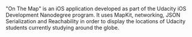 "On The Map" is an iOS application developed as part of the Udacity iOS Development Nanodegree program. It uses MapKit, networking, JSON Serialization and Reachability in order to display the locations of Udacity students currently studying around the globe.